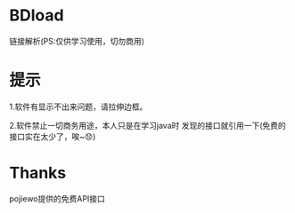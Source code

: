 # BDload
链接解析(PS:仅供学习使用，切勿商用)

# 提示

1.软件有显示不出来问题，请拉伸边框。

2.软件禁止一切商务用途，本人只是在学习java时
发现的接口就引用一下(免费的接口实在太少了，唉~😞)

# Thanks

pojiewo提供的免费API接口
